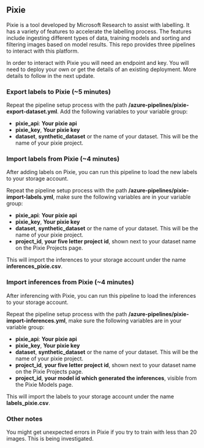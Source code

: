 ## Pixie 

Pixie is a tool developed by Microsoft Research to assist with labelling. It has a variety of features to accelerate the labelling process. The features include ingesting different types of data, training models and sorting and filtering images based on model results. This repo provides three pipelines to interact with this platform. 

In order to interact with Pixie you will need an endpoint and key. You will need to deploy your own or get the details of an existing deployment. More details to follow in the next update.

### Export labels to Pixie (~5 minutes)

Repeat the pipeline setup process with the path **/azure-pipelines/pixie-export-dataset.yml**. Add the following variables to your variable group:

- **pixie_api**: **Your pixie api**
- **pixie_key**, **Your pixie key**
- **dataset**, **synthetic_dataset** or the name of your dataset. This will be the name of your pixie project.

### Import labels from Pixie (~4 minutes)

After adding labels on Pixie, you can run this pipeline to load the new labels to your storage account.

Repeat the pipeline setup process with the path **/azure-pipelines/pixie-import-labels.yml**, make sure the following variables are in your variable group:

- **pixie_api**: **Your pixie api**
- **pixie_key**, **Your pixie key**
- **dataset**, **synthetic_dataset** or the name of your dataset. This will be the name of your pixie project.
- **project_id**, **your five letter project id**, shown next to your dataset name on the Pixie Projects page.

This will import the inferences to your storage account under the name **inferences_pixie.csv**.

### Import inferences from Pixie (~4 minutes)

After inferencing with Pixie, you can run this pipeline to load the inferences to your storage account.

Repeat the pipeline setup process with the path **/azure-pipelines/pixie-import-inferences.yml**, make sure the following variables are in your variable group:

- **pixie_api**: **Your pixie api**
- **pixie_key**, **Your pixie key**
- **dataset**, **synthetic_dataset** or the name of your dataset. This will be the name of your pixie project.
- **project_id**, **your five letter project id**, shown next to your dataset name on the Pixie Projects page.
- **project_id**, **your model id which generated the inferences**, visible from the Pixie Models page.

This will import the labels to your storage account under the name **labels_pixie.csv**.

### Other notes

You might get unexpected errors in Pixie if you try to train with less than 20 images. This is being investigated.